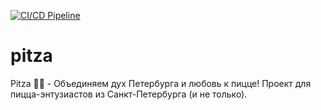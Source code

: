 [![CI/CD Pipeline](https://github.com/Goga-Rid/pitza/actions/workflows/ci.yml/badge.svg?branch=main)](https://github.com/Goga-Rid/pitza/actions/workflows/ci.yml)

# pitza
Pitza 🍕✨ - Объединяем дух Петербурга и любовь к пицце!  Проект для пицца-энтузиастов из Санкт-Петербурга (и не только).
